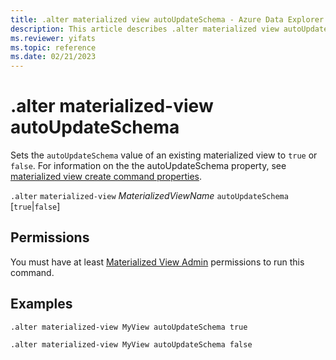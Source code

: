 ```yaml
---
title: .alter materialized view autoUpdateSchema - Azure Data Explorer
description: This article describes .alter materialized view autoUpdateSchema in Azure Data Explorer.
ms.reviewer: yifats
ms.topic: reference
ms.date: 02/21/2023
---
```


# .alter materialized-view autoUpdateSchema

Sets the `autoUpdateSchema` value of an existing materialized view to `true` or `false`. For information on the the autoUpdateSchema property, see [materialized view create command properties](materialized-view-create.md#properties).

`.alter` `materialized-view` *MaterializedViewName* `autoUpdateSchema` [`true`|`false`]

## Permissions

You must have at least [Materialized View Admin](../access-control/role-based-access-control.md) permissions to run this command.

## Examples

```kusto
.alter materialized-view MyView autoUpdateSchema true

.alter materialized-view MyView autoUpdateSchema false
```
